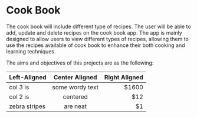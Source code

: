 # Cook Book
The cook book will include different type of recipes. The user will be able to add, update and delete recipes on the cook book app. The app is mainly designed to allow users to view different types of recipes, allowing them to use the recipes available of cook book to enhance their both cooking and learning techniques. 

The aims and objectives of this projects are as the following:

| Left-Aligned  | Center Aligned  | Right Aligned |
| :------------ |:---------------:| -----:|
| col 3 is      | some wordy text | $1600 |
| col 2 is      | centered        |   $12 |
| zebra stripes | are neat        |    $1 |
